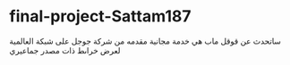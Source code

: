 # final-project-Sattam187

ساتحدث عن قوقل ماب هي خدمة مجانية مقدمه من شركة جوجل على شبكة العالمية لعرض خراىط ذات مصدر جماعيري 
